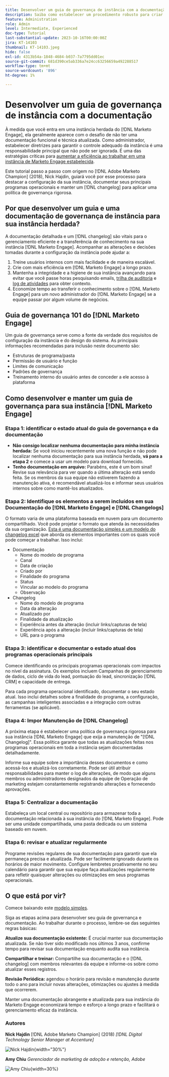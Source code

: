 ```yaml
---
title: Desenvolver um guia de governança de instância com a documentação
description: Saiba como estabelecer um procedimento robusto para criar e manter a documentação e o changelog para sua instância Marketo Engage. Isso não só economizará tempo para o compartilhamento de conhecimento da sua equipe, como também melhorará a integridade e a eficiência da sua instância.
feature: Administration
role: Admin
level: Intermediate, Experienced
doc-type: Tutorial
last-substantial-update: 2023-10-16T00:00:00Z
jira: KT-14103
thumbnail: KT-14103.jpeg
hide: false
exl-id: 4313b54a-1848-4684-b037-7a7795dd01ec
source-git-commit: 681d390ce5ab336a7e24cc63256659a492288517
workflow-type: tm+mt
source-wordcount: '896'
ht-degree: 1%

---
```


# Desenvolver um guia de governança de instância com a documentação

À medida que você entra em uma instância herdada do [!DNL Marketo Engage], ela geralmente aparece com o desafio de não ter uma documentação funcional e técnica atualizada. Como administrador, estabelecer diretrizes para garantir o controle adequado da instância é uma responsabilidade principal que não pode ser ignorada. É uma das estratégias críticas para [aumentar a eficiência ao trabalhar em uma instância de Marketo Engage estabelecida](https://nation.marketo.com/t5/champion-program-blogs/3-tips-to-increase-your-efficiency-in-an-inherited-instance/ba-p/247582).

Este tutorial passo a passo com origem no [!DNL Adobe Marketo Champion] (2018), Nick Hajdin, guiará você por esse processo para destacar a configuração da sua instância, documentar seus principais programas operacionais e manter um [!DNL changelog] para aplicar uma política de governança rigorosa.

## Por que desenvolver um guia e uma documentação de governança de instância para sua instância herdada?

A documentação detalhada e um [!DNL changelog] são vitais para o gerenciamento eficiente e a transferência de conhecimento na sua instância [!DNL Marketo Engage]. Acompanhar as alterações e decisões tomadas durante a configuração da instância pode ajudar a:

1. Treine usuários internos com mais facilidade e de maneira escalável.
2. Crie com mais eficiência em [!DNL Marketo Engage] a longo prazo.
3. Mantenha a integridade e a higiene de sua instância avançando para evitar que você passe horas pesquisando emails, [trilha de auditoria](https://experienceleague.adobe.com/docs/marketo/using/product-docs/administration/audit-trail/audit-trail-overview.html) e [log de atividades](https://experienceleague.adobe.com/docs/marketo/using/product-docs/core-marketo-concepts/smart-lists-and-static-lists/managing-people-in-smart-lists/locate-the-activity-log-for-a-person.html) para obter contexto.
4. Economize tempo ao transferir o conhecimento sobre o [!DNL Marketo Engage] para um novo administrador do [!DNL Marketo Engage] se a equipe passar por algum volume de negócios.

## Guia de governança 101 do [!DNL Marketo Engage]

Um guia de governança serve como a fonte da verdade dos requisitos de configuração da instância e do design do sistema. As principais informações recomendadas para inclusão neste documento são:

* Estruturas de programa/pasta
* Permissão de usuário e função
* Limites de comunicação
* Padrões de governança
* Treinamento interno do usuário antes de conceder a ele acesso à plataforma

## Como desenvolver e manter um guia de governança para sua instância [!DNL Marketo Engage]

### Etapa 1: identificar o estado atual do guia de governança e da documentação

* **Não consigo localizar nenhuma documentação para minha instância herdada:** Se você iniciou recentemente uma nova função e não pode localizar nenhuma documentação para sua instância herdada, **vá para a etapa 2** e comece a usar um modelo para download fornecido.
* **Tenho documentação em arquivo:** Parabéns, este é um bom sinal! Revise sua relevância para ver quando a última alteração está sendo feita. Se os membros da sua equipe não estiverem fazendo a manutenção ativa, é recomendável atualizá-los e informar seus usuários internos sobre como mantê-los atualizados.

### Etapa 2: Identifique os elementos a serem incluídos em sua Documentação do [!DNL Marketo Engage] e [!DNL Changelogs]

O formato varia de uma plataforma baseada em nuvem para um documento compartilhado. Você pode projetar o formato que atenda às necessidades da sua organização. [Esta é uma documentação simples e um modelo do changelog excel](/help/tutorial-inherited-instance/_assets/downloads/Adobe_Marketo_Engage_Inherited_Instance_Documentation-Changlog.xlsx) que aborda os elementos importantes com os quais você pode começar a trabalhar. Isso inclui:

* Documentação
   * Nome do modelo de programa
   * Canal
   * Data de criação
   * Criado por
   * Finalidade do programa
   * Status
   * Vincular ao modelo do programa
   * Observação
* Changelog
   * Nome do modelo de programa
   * Data da alteração
   * Atualizado por
   * Finalidade da atualização
   * Experiência antes da alteração (incluir links/capturas de tela)
   * Experiência após a alteração (incluir links/capturas de tela)
   * URL para o programa

### Etapa 3: identificar e documentar o estado atual dos programas operacionais principais

Comece identificando os principais programas operacionais com impactos no nível da assinatura. Os exemplos incluem Campanhas de gerenciamento de dados, ciclo de vida do lead, pontuação do lead, sincronização [!DNL CRM] e capacidade de entrega.

Para cada programa operacional identificado, documentar o seu estado atual. Isso inclui detalhes sobre a finalidade do programa, a configuração, as campanhas inteligentes associadas e a integração com outras ferramentas (se aplicável).

### Etapa 4: Impor Manutenção de [!DNL Changelog]

A próxima etapa é estabelecer uma política de governança rigorosa para sua instância [!DNL Marketo Engage] que exija a manutenção de &quot;[!DNL Changelog]&quot;. Essa política garante que todas as atualizações feitas nos programas operacionais em toda a instância sejam documentadas detalhadamente.

Informe sua equipe sobre a importância desses documentos e como acessá-los e atualizá-los corretamente. Pode ser útil atribuir responsabilidades para manter o log de alterações, de modo que alguns membros ou administradores designados da equipe de Operação de marketing estejam constantemente registrando alterações e fornecendo aprovações.

### Etapa 5: Centralizar a documentação

Estabeleça um local central ou repositório para armazenar toda a documentação relacionada à sua instância do [!DNL Marketo Engage]. Pode ser uma unidade compartilhada, uma pasta dedicada ou um sistema baseado em nuvem.

### Etapa 6: revisar e atualizar regularmente

Programe revisões regulares de sua documentação para garantir que ela permaneça precisa e atualizada. Pode ser facilmente ignorado durante os horários de maior movimento. Configure lembretes proativamente no seu calendário para garantir que sua equipe faça atualizações regularmente para refletir quaisquer alterações ou otimizações em seus programas operacionais.

## O que está por vir?

Comece baixando este [modelo simples](/help/tutorial-inherited-instance/_assets/downloads/Adobe_Marketo_Engage_Inherited_Instance_Documentation-Changlog.xlsx).

Siga as etapas acima para desenvolver seu guia de governança e documentação. Ao trabalhar durante o processo, lembre-se das seguintes regras básicas:

**Atualize sua documentação existente:**
É crucial manter sua documentação atualizada. Se não tiver sido modificado nos últimos 3 anos, confirme tempo para revisar sua documentação enquanto audita sua instância.

**Compartilhar e treinar:**
Compartilhe sua documentação e o [!DNL changelog] com membros relevantes da equipe e informe-os sobre como atualizar esses registros.

**Revisão Periódica:** agendou o horário para revisão e manutenção durante todo o ano para incluir novas alterações, otimizações ou ajustes à medida que ocorrerem.

Manter uma documentação abrangente e atualizada para sua instância do Marketo Engage economizará tempo e esforço a longo prazo e facilitará o gerenciamento eficaz da instância.

### Autores

**Nick Hajdin**
[!DNL Adobe Marketo Champion] (2018)
*[!DNL Digital Technology Senior Manager at Accenture]*

![Nick Hajdin](/help/tutorial-inherited-instance/_assets/authors/Customer_Author_Nicholas_Hajdin.png){width="30%"}

**Amy Chiu**
*Gerenciador de marketing de adoção e retenção, Adobe*

![Amy Chiu](/help/tutorial-inherited-instance/_assets/authors/Adobe_Author_Amy_Chiu.png){width=30%}
